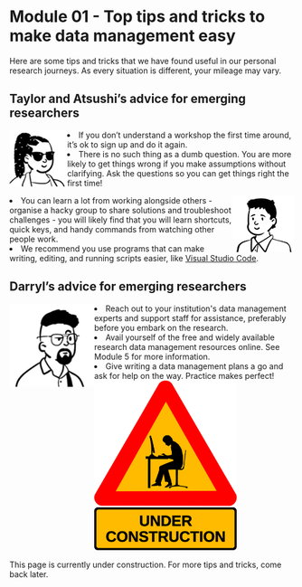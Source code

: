 # Module 01 - Top tips and tricks to make data management easy

Here are some tips and tricks that we have found useful in our personal research journeys. As every situation is different, your mileage may vary. 

## Taylor and Atsushi’s advice for emerging researchers

<p>
<img src="https://github.com/GenomicsAotearoa/data-management-resources/blob/main/docs/figures/Taylor-profile.png?raw=true" alt="Profile image of Taylor Smith" style="float:left;height:100px;">
  
  <li>If you don’t understand a workshop the first time around, it’s ok to sign up and do it again.</li> 
  
  <li>There is no such thing as a dumb question. You are more likely to get things wrong if you make assumptions without clarifying. Ask the questions so you can get things right the first time!</li>
  
</p>
 
<p>
  <img src="https://github.com/GenomicsAotearoa/data-management-resources/blob/main/docs/figures/Atsushi-profile.png?raw=true" alt="Profile image of Dr Atsushi Sato" style="float:right;height:100px;">
  
  <li>You can learn a lot from working alongside others - organise a hacky group to share solutions and troubleshoot challenges - you will likely find that you will learn shortcuts, quick keys, and handy commands from watching other people work.</li>

  <li>We recommend you use programs that can make writing, editing, and running scripts easier, like <a href="[https://www.w3schools.com/](https://code.visualstudio.com/)">Visual Studio Code</a>.</li>
  
</p>

## Darryl’s advice for emerging researchers

<p><p/>

<img src="https://github.com/GenomicsAotearoa/data-management-resources/blob/main/docs/figures/Darryl-profile.png?raw=true" style="float:left;width:150px;" alt="Profile image of eResearch manager Darryl">

<li> Reach out to your institution's data management experts and support staff for assistance, preferably before you embark on the research.</li>
<li> Avail yourself of the free and widely available research data management resources online. See Module 5 for more information.</li>
<li> Give writing a data management plans a go and ask for help on the way. Practice makes perfect!</li>
<img src="https://github.com/GenomicsAotearoa/data-management-resources/blob/main/docs/figures/under-construction_geek_man_01.png?raw=true" alt="Under Construction sign" style="height:300px;">

This page is currently under construction. For more tips and tricks, come back later.

